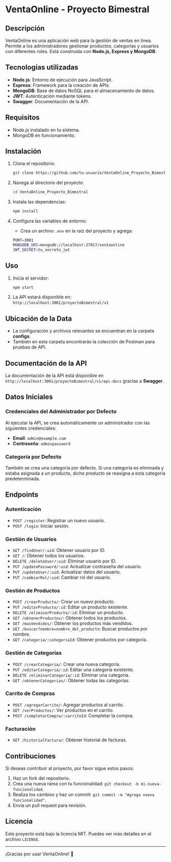 # VentaOnline - Proyecto Bimestral

## Descripción
VentaOnline es una aplicación web para la gestión de ventas en línea. Permite a los administradores gestionar productos, categorías y usuarios con diferentes roles. Está construida con **Node.js, Express y MongoDB**.

## Tecnologías utilizadas
- **Node.js**: Entorno de ejecución para JavaScript.
- **Express**: Framework para la creación de APIs.
- **MongoDB**: Base de datos NoSQL para el almacenamiento de datos.
- **JWT**: Autenticación mediante tokens.
- **Swagger**: Documentación de la API.

## Requisitos
- Node.js instalado en tu sistema.
- MongoDB en funcionamiento.

## Instalación

1. Clona el repositorio:
    ```bash
    git clone https://github.com/tu-usuario/VentaOnline_Proyecto_Bimestral.git
    ```

2. Navega al directorio del proyecto:
    ```bash
    cd VentaOnline_Proyecto_Bimestral
    ```

3. Instala las dependencias:
    ```bash
    npm install
    ```

4. Configura las variables de entorno:
   - Crea un archivo `.env` en la raíz del proyecto y agrega:
    ```bash
    PORT=3001
    MONGODB_URI=mongodb://localhost:27017/ventaonline
    JWT_SECRET=tu_secreto_jwt
    ```

## Uso
1. Inicia el servidor:
    ```bash
    npm start
    ```
2. La API estará disponible en: `http://localhost:3001/proyectoBimestral/v1`

## Ubicación de la Data
- La configuración y archivos relevantes se encuentran en la carpeta **configs**.
- También en esta carpeta encontrarás la colección de Postman para pruebas de API.

## Documentación de la API
La documentación de la API está disponible en `http://localhost:3001/proyectoBimestral/v1/api-docs` gracias a **Swagger**.

## Datos Iniciales
### Credenciales del Administrador por Defecto
Al ejecutar la API, se crea automáticamente un administrador con las siguientes credenciales:
- **Email**: `admin@example.com`
- **Contraseña**: `adminpassword`

### Categoría por Defecto
También se crea una categoría por defecto. Si una categoría es eliminada y estaba asignada a un producto, dicho producto se reasigna a esta categoría predeterminada.

## Endpoints

### Autenticación
- `POST /register`: Registrar un nuevo usuario.
- `POST /login`: Iniciar sesión.

### Gestión de Usuarios
- `GET /findUser/:uid`: Obtener usuario por ID.
- `GET /`: Obtener todos los usuarios.
- `DELETE /deleteUser/:uid`: Eliminar usuario por ID.
- `PUT /updatePassword/:uid`: Actualizar contraseña del usuario.
- `PUT /updateUser/:uid`: Actualizar datos del usuario.
- `PUT /cambiarRol/:uid`: Cambiar rol del usuario.

### Gestión de Productos
- `POST /crearProducto/`: Crear un nuevo producto.
- `PUT /editarProducto/:id`: Editar un producto existente.
- `DELETE /eliminarProducto/:id`: Eliminar un producto.
- `GET /obtenerProductos/`: Obtener todos los productos.
- `GET /masVendidos/`: Obtener los productos más vendidos.
- `GET /buscar?nombre=nombre_del_producto`: Buscar productos por nombre.
- `GET /categoria/:categoriaId`: Obtener productos por categoría.

### Gestión de Categorías
- `POST /crearCategoria/`: Crear una nueva categoría.
- `PUT /editarCategoria/:id`: Editar una categoría existente.
- `DELETE /eliminarCategoria/:id`: Eliminar una categoría.
- `GET /obtenerCategorias/`: Obtener todas las categorías.

### Carrito de Compras
- `POST /agregarCarrito/`: Agregar productos al carrito.
- `GET /verProductos/`: Ver productos en el carrito.
- `POST /completarCompra/:carritoId`: Completar la compra.

### Facturación
- `GET /historialFactura/`: Obtener historial de facturas.

## Contribuciones
Si deseas contribuir al proyecto, por favor sigue estos pasos:
1. Haz un fork del repositorio.
2. Crea una nueva rama con tu funcionalidad: `git checkout -b mi-nueva-funcionalidad`.
3. Realiza los cambios y haz un commit: `git commit -m "Agrega nueva funcionalidad"`.
4. Envía un pull request para revisión.

## Licencia
Este proyecto está bajo la licencia MIT. Puedes ver más detalles en el archivo `LICENSE`.

---

¡Gracias por usar VentaOnline! 🚀
